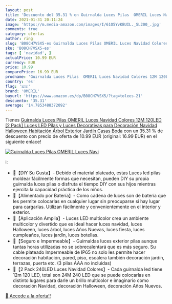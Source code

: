 ```yaml
---
layout: post
title: 'Descuento del 35.31 % en Guirnalda Luces Pilas  OMERIL Luces Navi'
date: 2021-01-31 20:11:24
image: 'https://m.media-amazon.com/images/I/61O5YvKBUIL._SL200_.jpg'
comments: true
category: ofertas
author: ring
slug: 'B08CH7VSX5-es Guirnalda Luces Pilas OMERIL Luces Navidad Colores 12M...'
sku: 'B08CH7VSX5-es'
tags: [ 'navidad', ]
actualPrice: 10.99 EUR
currency: EUR
price: 10.99
comparePrice: 16.99 EUR
prodname: 'Guirnalda Luces Pilas  OMERIL Luces Navidad Colores 12M 120LED [2 Pack]  Luces LED Pilas y Luces Decorativas para Decoración Navidad  Halloween  Habitación  Árbol  Exterior  Jardín  Casas  Boda'
country: 'es'
flag: '🇪🇸'
brand: 'OMERIL'
buyurl: 'https://www.amazon.es/dp/B08CH7VSX5/?tag=tolees-21'
descuento: '35.31'
average: '14.7853488372092'
---
```


Tienes [Guirnalda Luces Pilas  OMERIL Luces Navidad Colores 12M 120LED [2 Pack]  Luces LED Pilas y Luces Decorativas para Decoración Navidad  Halloween  Habitación  Árbol  Exterior  Jardín  Casas  Boda](https://www.amazon.es/dp/B08CH7VSX5/?tag=tolees-21) con un 35.31 % de descuento con precio de oferta de 10.99 EUR (original: 16.99 EUR) en el siguiente enlace!

[![Guirnalda Luces Pilas  OMERIL Luces Navi](https://m.media-amazon.com/images/I/61O5YvKBUIL._SL200_.jpg)](https://www.amazon.es/dp/B08CH7VSX5/?tag=tolees-21)

ℹ️:

- 🎄【DIY Su Gusta】- Debido el material plateado, estas Luces led pilas moldear fácilmente formas que necesitan, pueden DIY su propia guirnalda luces pilas o disfruta el tiempo DIY con sus hijos mientras ejercita la capacidad práctica de los niños.
- 🎄【Alimentado por Batería】- Como cadena de luces son de batería que les permite colocarlas en cualquier lugar sin preocuparse si hay lugar para cargarlas. Utilizan fácilmente y convenientemente en el interior y exterior.
- 🎄【Aplicación Amplia】- Luces LED multicolor crea un ambiente multicolor y divertido que es ideal hacer luces navidad, luces Halloween, luces árbol, luces Años Nuevas, luces fiesta, luces cumpleaños, luces jardín, luces botellas.
- 🎄【Seguro e Impermeable】- Guirnaldas luces exterior pilas aunque tantas horas utilizadas no se sobrecalentará que es más seguro. Su cable plateado Impermeable de IP65 no solo les permite hacer decoración habitación, pared, piso, escalera también decoración jardín, terrazas, puerta etc. (3 pilas AAA no incluidas)
- 🎄【2 Pack 240LED Luces Navidad Colores】- Cada guirnalda led tiene 12m 120 LED, total son 24M 240 LED que se puede colocarlas en distinto lugares para darle un brillo multicolor e imaginario como decoración Navidad, decoración Halloween, decoración Años Nuevos.

[🛒 Accede a la oferta!!](https://www.amazon.es/dp/B08CH7VSX5/?tag=tolees-21)
